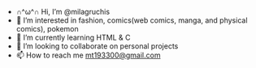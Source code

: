 - ∩^ω^∩ Hi, I’m @milagruchis
- 👀 I’m interested in fashion, comics(web comics, manga, and physical comics), pokemon
- 🌱 I’m currently learning HTML & C
- 💞️ I’m looking to collaborate on personal projects
- 📫 How to reach me mt193300@gmail.com

<!---
milagruchis/milagruchis is a ✨ special ✨ repository because its `README.md` (this file) appears on your GitHub profile.
You can click the Preview link to take a look at your changes.
--->
